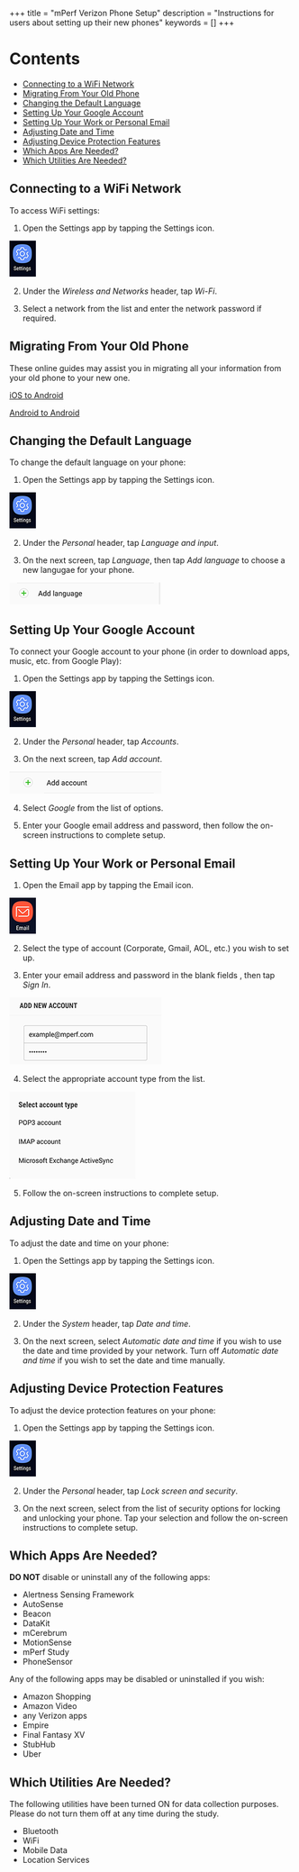 +++
title = "mPerf Verizon Phone Setup"
description = "Instructions for users about setting up their new phones"
keywords = []
+++

# Contents

- [Connecting to a WiFi Network](#wifi)
- [Migrating From Your Old Phone](#migrating)
- [Changing the Default Language](#lang)
- [Setting Up Your Google Account](#googleaccount)
- [Setting Up Your Work or Personal Email](#email)
- [Adjusting Date and Time](#timezone)
- [Adjusting Device Protection Features](#protection)
- [Which Apps Are Needed?](#whichapps)
- [Which Utilities Are Needed?](#utilities)


## <a name="wifi"></a>Connecting to a WiFi Network

To access WiFi settings:

1) Open the Settings app by tapping the Settings icon.

<img src="/img/howto/mPerf/phoneSettingsIcon.png">

2) Under the *Wireless and Networks* header, tap *Wi-Fi*.

3) Select a network from the list and enter the network password if required.


## <a name="migrating"></a>Migrating From Your Old Phone

These online guides may assist you in migrating all your information from your old phone to your new one.

[iOS to Android](https://www.android.com/switch/)

[Android to Android](https://www.greenbot.com/article/2989988/android/how-to-get-everything-off-your-old-android-phone-and-onto-your-new-one.html)


## <a name="lang"></a>Changing the Default Language

To change the default language on your phone:

1) Open the Settings app by tapping the Settings icon.

<img src="/img/howto/mPerf/phoneSettingsIcon.png">

2) Under the *Personal* header, tap *Language and input*.

3) On the next screen, tap *Language*, then tap *Add language* to choose a new langugae for your phone.

<img src="/img/howto/mPerf/addLangButton.png">


## <a name="googleaccount"></a>Setting Up Your Google Account

To connect your Google account to your phone (in order to download apps, music, etc. from Google Play):

1) Open the Settings app by tapping the Settings icon.

<img src="/img/howto/mPerf/phoneSettingsIcon.png">

2) Under the *Personal* header, tap *Accounts*.

3) On the next screen, tap *Add account*.

<img src="/img/howto/mPerf/addAccountButton.png">

4) Select *Google* from the list of options.

5) Enter your Google email address and password, then follow the on-screen instructions to complete setup.


## <a name="email"></a>Setting Up Your Work or Personal Email

1) Open the Email app by tapping the Email icon.

<img src="/img/howto/mPerf/emailIcon.png">

2) Select the type of account (Corporate, Gmail, AOL, etc.) you wish to set up.

3) Enter your email address and password in the blank fields , then tap *Sign In*.

<img src="/img/howto/mPerf/enterEmail.png">

4) Select the appropriate account type from the list.

<img src="/img/howto/mPerf/emailType.png">

5) Follow the on-screen instructions to complete setup.


## <a name="timezone"></a>Adjusting Date and Time

To adjust the date and time on your phone:

1) Open the Settings app by tapping the Settings icon.

<img src="/img/howto/mPerf/phoneSettingsIcon.png">

2) Under the *System* header, tap *Date and time*.

3) On the next screen, select *Automatic date and time* if you wish to use the date and time provided by your network. Turn off *Automatic date and time* if you wish to set the date and time manually.


## <a name="protection"></a>Adjusting Device Protection Features

To adjust the device protection features on your phone:

1) Open the Settings app by tapping the Settings icon.

<img src="/img/howto/mPerf/phoneSettingsIcon.png">

2) Under the *Personal* header, tap *Lock screen and security*.

3) On the next screen, select from the list of security options for locking and unlocking your phone. Tap your selection and follow the on-screen instructions to complete setup.


## <a name="whichapps"></a>Which Apps Are Needed?

**DO NOT** disable or uninstall any of the following apps:

- Alertness Sensing Framework
- AutoSense
- Beacon
- DataKit
- mCerebrum
- MotionSense
- mPerf Study
- PhoneSensor

Any of the following apps may be disabled or uninstalled if you wish:

- Amazon Shopping
- Amazon Video
- any Verizon apps
- Empire
- Final Fantasy XV
- StubHub
- Uber


## <a name="utilities"></a>Which Utilities Are Needed?

The following utilities have been turned ON for data collection purposes. Please do not turn them off at any time during the study.

- Bluetooth
- WiFi
- Mobile Data
- Location Services
